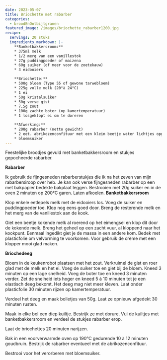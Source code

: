 ```yaml
---
date: 2023-05-07
title: Briochette met rabarber
categories:
  - broodEnOntbijtgranen
featured_image: /images/briochette_rabarber1200.jpg
recipe:
  servings: 20 stuks
  ingredients_markdown: |-
    **Banketbakkersroom:**
    * 375ml melk
    * 1/2 merg van een vanillestok
    * 27g puddingpoeder of maizena
    * 60g suiker (of meer voor de zoetekauw)
    * 3 eidooiers 

    **Briochette:**
    * 500g bloem (Type 55 of gewone tarwebloem)    * 225g volle melk (20°à 24°C)    * 1 ei    * 50g kristalsuiker    * 50g verse gist    * 7,5g zout    * 100g zachte boter (op kamertemperatuur)    * 1 losgeklopt ei om te doreren

    **Afwerking:**    * 200g rabarber (netto gewicht)
    * 2 eet. abrikozenconfituur met een klein beetje water lichtjes opgewarmd (facultatief)
    * bloemsuiker
---
```

Feestelijke broodjes gevuld met banketbakkersroom en stukjes gepocheerde rabarber.

<!--more-->

**Rabarber**

Ik gebruik de fijngesneden rabarberstukjes die ik na het zeven van mijn rabarbersiroop over heb.
Je kan ook verse fijngesneden rabarber op een met bakpapier bedekte bakplaat leggen.
Bestrooien met 20g suiker en in de oven 2 minuten op 200°C garen.
Laten afkoelen.
**Banketbakkersroom**

Klop enkele eetlepels melk met de eidooiers los. Voeg de suiker en puddingpoeder toe. Klop nog eens goed door.
Breng de resterende melk en het merg van de vanillestok aan de kook.

Giet een beetje kokende melk al roerend op het eimengsel en klop dit door de kokende melk. Breng het geheel op een zacht vuur, al kloppend naar het kookpunt.
Eenmaal ingedikt giet je de massa in een andere kom.
Bedek met plasticfolie om velvorming te voorkomen.
Voor gebruik de crème met een klopper mooi glad maken.

**Briochedeeg**

Bloem in de keukenrobot plaatsen met het zout. Verkruimel de gist en roer glad met de melk en het ei. Voeg de suiker toe en giet bij de bloem.Kneed 3 minuten op een lage snelheid.Voeg de boter toe en kneed 3 minuten verder. Zet de snelheid iets hoger en kneed 5 à 10 minuten tot je een elastisch deeg bekomt. Het deeg mag niet meer kleven.Laat onder plasticfolie 30 minuten rijzen op kamertemperatuur. 

Verdeel het deeg en maak bolletjes van 50g.
Laat ze opnieuw afgedekt 30 minuten rusten.

Maak in elke bol een diep kuiltje. Bestrijk ze met dorure.
Vul de kuiltjes met banketbakkersroom en verdeel de stukjes rabarber erop.

Laat de briochettes 20 minuten narijzen.

Bak in een voorverwarmde oven op 190°C gedurende 10 à 12 minuten goudbruin.
Bestrijk de rabarber eventueel met de abrikozenconfituur.

Bestrooi voor het verorberen met bloemsuiker.